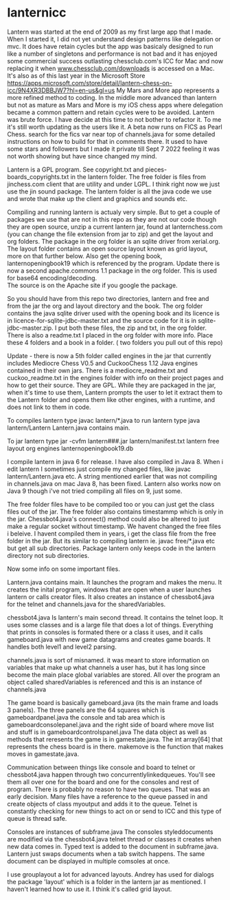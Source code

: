 # lanternicc

Lantern was started at the end of 2009 as my first large app that I made. When I started it, I did not yet understand design patterns like delegation or mvc. It does have retain cycles but the app was basicaly designed to run like a number of singletons and performance is not bad and it has enjoyed some commercial success outlasting chessclub.com's ICC for Mac and now replacing it when www.chessclub.com/downloads is accessed on a Mac. It's also as of this last year in the Microsoft Store https://apps.microsoft.com/store/detail/lantern-chess-on-icc/9N4XR3DBBJW7?hl=en-us&gl=us  My Mars and More app represents a more refined method to coding. In the middle more advanced than lantern but not as mature as Mars and More is my iOS chess apps where delegation became a common pattern and retain cycles were to be avoided.  Lantern was brute force. I have decide at this time to not bother to refactor it.  To me it's still worth updating as the users like it. A beta now runs on FICS as Pearl Chess. search for the fics var near top of channels.java for some detailed instructions on how to build for that in comments there. It used to have some stars and followers but I made it private till Sept 7 2022 feeling it was not worth showing but have since changed my mind. 

Lantern is a GPL program.  See copyright.txt and pieces-boards_copyrights.txt in the lantern folder.
The free folder is files from jinchess.com client that are utility and under LGPL.
I think right now we just use the jin sound package.
The lantern folder is all the java code we use and wrote that make up the client and graphics and sounds etc. 

Compiling and running lantern is actualy very simple.  But to get a couple of packages we use that are not in this repo 
as they are not our code though they are open source,  unzip a current lantern jar, found at lanternchess.com
(you can change the file extension from jar to zip)
and get the layout and org folders. The package in the org folder is an sqlite driver from xerial.org. The layout folder contains an open source  layout known as grid layout, more on that further below.  Also get the opening book, lanternopeningbook19 which is referenced  by the program. Update there is now a second
apache.commons 1.1 package in the org folder.  This is used for base64 encoding/decoding.  
The source is on the Apache site if you google the package. 

So you should have from this repo two directories, lantern and free and from the jar the org and layout
directory and the book. The org folder contains the java sqlite driver used with the opening
book and its licence is in licence-for-sqlite-jdbc-master.txt and the source code for it is
in sqlite-jdbc-master.zip. I put both these files, the zip and txt, in the org folder. 
 There is also a readme.txt I placed in the org folder with more info.  Place these 4 folders and a book in a folder.  ( two folders you pull out of this repo)

Update - there is now a 5th folder called engines in the jar that currently includes Mediocre Chess
V0.5 and CuckooChess 1.12  Java engines contained in their own jars.  There is a mediocre_readme.txt and cuckoo_readme.txt
in the engines folder with info on their project pages and how to get their source. They are GPL. While they are
packaged in the jar, when it's time to use them, Lantern prompts the user to let it extract them to the Lantern folder and opens them like other engines, with a runtime, and does not link to them in code. 

To compiles lantern type javac lantern/*.java
to run lantern type java lantern/Lantern      Lantern.java contains main.

To jar lantern type jar -cvfm lantern###.jar lantern/manifest.txt lantern free layout org engines lanternopeningbook19.db

I compile lantern in java 6 for release.  I have also compiled in Java 8.  When i edit lantern I sometimes just compile 
my changed files, like javac lantern/Lantern.java etc. A string mentioned earlier that was not compiling in channels.java
on mac Java 8, has been fixed. Lantern also works now on Java 9 though i've not tried compiling all files on 9, just some.

The free folder files have to be compiled too or you can just get the class files out of the jar. The free
folder also contains timestammp which is only in the jar. Chessbot4.java's connect() method could also
be altered to just make a regular socket without timestamp. We havent changed the free files i beleive.
I havent compiled them in years, i get the class file from the free folder in the jar.
But its similar to compiling lantern ie. javac free/*.java etc 
but get all sub directories.  Package lantern only keeps code in the lantern directory not sub directories. 

Now some info on some important files.

Lantern.java contains main.  It launches the program and makes the menu.  It creates the inital program,
windows that are open when a user launches lantern or calls creator files.  It also creates an instance of chessbot4.java for the telnet and channels.java for the sharedVariables. 

chessbot4.java Is lantern's main second thread. It contains the telnet loop. It  uses some classes and is
a large file  that does a lot of things. Everything that prints in consoles is formated there or a class it uses, and it calls gameboard.java with new game datagrams and creates game boards.  It handles both level1 and level2 parsing. 

channels.java is sort of misnamed. it was meant to store information on variables that make up what channels 
a user has, but it has long since become the main place global variables are stored. 
All over the program an object called sharedVariables is referenced and this is an instance of channels.java

The game board is basically gameboard.java (its the main frame and loads 3 panels). 
The three panels are the 64 squares which is gameboardpanel.java    the console and tab area which is
gameboardconsolepanel.java and the right side of board where move list and stuff is in gameboardcontrolspanel.java
The data object as well as methods that reresents the game is in gamestate.java. The int array[64] that represents the chess board is in there. makemove is the function that makes moves in gamestate.java.  

Communication between things like console and board to telnet or chessbot4.java happen through two 
concurrentlylinkedqueues.  You'll see them all over one for the board and one for the consoles and rest of program. There is probably no reason to have two queues. That was an early decision.
Many files have a reference to the queue passed in and create objects of class myoutput and adds it to 
the queue. Telnet is constantly checking for new things to act on or send to ICC and this type of queue is 
thread safe.

Consoles are instances of subframe.java The consoles styleddocuments are modified via the chessbot4.java telnet thread or classes it creates when new data comes in.  Typed text is added to the document in subframe.java.  Lantern just swaps 
documents when a tab switch happens.  The same document can be displayed in multiple comsoles at once. 


I use grouplayout a lot for advanced layouts. Andrey has used for dialogs the package 'layout' which is a folder 
in the lantern jar as mentioned. I haven't learned how to use it. I think it's called grid layout.

